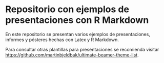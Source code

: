 # Repositorio con ejemplos de presentaciones con R Markdown

En este repositorio se presentan varios ejemplos de presentaciones, informes y pósteres hechas con Latex y R Markdown.

Para consultar otras plantillas para presentaciones se recomienda visitar https://github.com/martinbjeldbak/ultimate-beamer-theme-list.

